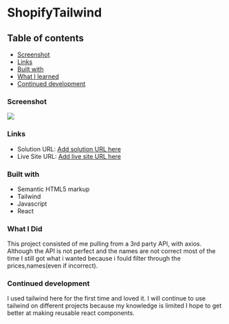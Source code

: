 # ShopifyTailwind

## Table of contents

-   [Screenshot](#screenshot)
-   [Links](#links)
-   [Built with](#built-with)
-   [What I learned](#what-i-learned)
-   [Continued development](#continued-development)

### Screenshot

![](images/tailwindEcommerce.png)

### Links

-   Solution URL: [Add solution URL here](https://your-solution-url.com)
-   Live Site URL: [Add live site URL here](https://your-live-site-url.com)

### Built with

-   Semantic HTML5 markup
-   Tailwind
-   Javascript
-   React

### What I Did

This project consisted of me pulling from a 3rd party API, with axios. Although
the API is not perfect and the names are not correct most of the time I still
got what i wanted because i fould filter through the prices,names(even if
incorrect).

### Continued development

I used tailwind here for the first time and loved it. I will continue to use
tailwind on different projects because my knowledge is limited I hope to get
better at making reusable react components.
